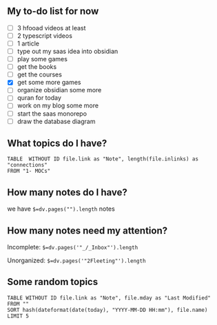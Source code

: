 ## My to-do list for now

- [ ] 3 hfooad videos at least
- [ ] 2 typescript videos
- [ ] 1 article
- [ ] type out my saas idea into obsidian
- [ ] play some games
- [ ] get the books
- [ ] get the courses
- [x] get some more games
- [ ] organize obsidian some more
- [ ] quran for today
- [ ] work on my blog some more
- [ ] start the saas monorepo
- [ ] draw the database diagram

## What topics do I have?

```dataview
TABLE  WITHOUT ID file.link as "Note", length(file.inlinks) as "connections"
FROM "1- MOCs"
```

## How many notes do I have?

we have `$=dv.pages("").length` notes

## How many notes need my attention?

Incomplete: `$=dv.pages('"_/_Inbox"').length`

Unorganized: `$=dv.pages('"2Fleeting"').length`

## Some random topics

```dataview
TABLE WITHOUT ID file.link as "Note", file.mday as "Last Modified"
FROM ""
SORT hash(dateformat(date(today), "YYYY-MM-DD HH:mm"), file.name)
LIMIT 5
```
